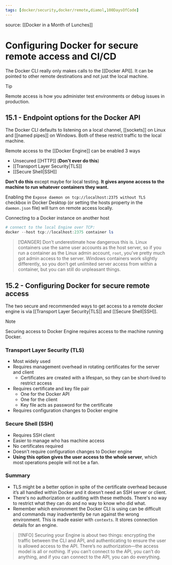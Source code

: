 ```yaml
---
tags: [docker/security,docker/remote,diamol,100DaysOfCode]
---
```


source: [[Docker in a Month of Lunches]]

# Configuring Docker for secure remote access and CI/CD

The Docker CLI really only makes calls to the [[Docker API]].  It can be pointed to other remote destinations and not just the local machine.

> [!TIP]
> Remote access is how you administer test environments or debug issues in production.

## 15.1 - Endpoint options for the Docker API

The Docker CLI defaults to listening on a local channel, [[sockets]] on Linux and [[named pipes]] on Windows.  Both of these restrict traffic to the local machine.

Remote access to the [[Docker Engine]] can be enabled 3 ways
- Unsecured [[HTTP]] (**Don't ever do this**)
- [[Transport Layer Security|TLS]]
- [[Secure Shell|SSH]]

**Don't do this** except maybe for local testing.  **It gives anyone access to the machine to run whatever containers they want.**

Enabling the `Expose daemon on tcp://localhost:2375 without TLS` checkbox in Docker Desktop (or setting the hosts property in the `daemon.json` file) will turn on remote access locally.

Connecting to a Docker instance on another host
```powershell
# connect to the local Engine over TCP:
docker --host tcp://localhost:2375 container ls
```

> [!DANGER]
> Don’t underestimate how dangerous this is. Linux containers use the same user accounts as the host server, so if you run a container as the Linux admin account, `root`, you’ve pretty much got admin access to the server. Windows containers work slightly differently, so you don’t get unlimited server access from within a container, but you can still do unpleasant things.

## 15.2 - Configuring Docker for secure remote access

The two secure and recommended ways to get access to a remote docker engine is via [[Transport Layer Security|TLS]] and [[Secure Shell|SSH]].

> [!NOTE]
> Securing access to Docker Engine requires  access to the machine running Docker.

### Transport Layer Security (TLS)
- Most widely used
- Requires management overhead in rotating certificates for the server and client
	- Certificates are created with a lifespan, so they can be short-lived to restrict access
- Requires certificate and key file pair
	- One for the Docker API
	- One for the client
	- Key file acts as password for the certificate
- Requires configuration changes to Docker engine


### Secure Shell (SSH)
- Requires SSH client
- Easier to manage who has machine access
- No certificates required
- Doesn't require configuration changes to Docker engine
- **Using this option gives the user access to the whole server**, which most operations people will not be a fan.

### Summary
- TLS might be a better option in spite of the certificate overhead because it’s all handled within Docker and it doesn’t need an SSH server or client.
- There's no authorization or auditing with these methods.  There's no way to restrict what they can do and no way to know who did what.
- Remember which environment the Docker CLI is using can be difficult and commands may inadvertently be run against the wrong environment.  This is made easier with `contexts`.  It stores connection details for an engine.

>[!INFO]
>Securing your Engine is about two things: encrypting the traffic between the CLI and API, and authenticating to ensure the user is allowed access to the API. There’s no authorization—the access model is all or nothing. If you can’t connect to the API, you can’t do anything, and if you can connect to the API, you can do everything.